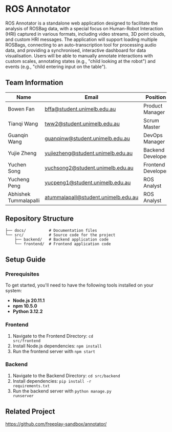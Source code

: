 # ROS Annotator

ROS Annotator is a standalone web application designed to facilitate the analysis of ROSBag data, with a special focus on Human-Robot Interaction (HRI) captured in various formats, including video streams, 3D point clouds, and custom HRI messages. The application will support loading multiple ROSBags, connecting to an auto-transcription tool for processing audio data, and providing a synchronised, interactive dashboard for data visualisation. Users will be able to manually annotate interactions with custom scales, annotating states (e.g., "child looking at the robot") and events (e.g., "child entering input on the table").

## Team Information

| Name | Email | Position |
|------|-------|----------|
| Bowen Fan | bffa@student.unimelb.edu.au | Product Manager |
| Tianqi Wang | tww2@student.unimelb.edu.au | Scrum Master |
| Guanqin Wang | guanqinw@student.unimelb.edu.au | DevOps Manager|
| Yujie Zheng | yujiezheng@student.unimelb.edu.au | Backend Developer |
| Yuchen Song | yuchsong2@student.unimelb.edu.au | Frontend Developer |
| Yucheng Peng | yucpeng1@student.unimelb.edu.au | ROS Analyst |
| Abhishek Tummalapalli | atummalapall@student.unimelb.edu.au | ROS Analyst |

## Repository Structure

```
├── docs/          # Documentation files
└── src/           # Source code for the project
    ├── backend/   # Backend application code
    └── frontend/  # Frontend application code
```

## Setup Guide

### Prerequisites

To get started, you'll need to have the following tools installed on your system:

- **Node.js 20.11.1**
- **npm 10.5.0**
- **Python 3.12.2**

### Frontend

1. Navigate to the Frontend Directory: <code>cd src/frontend</code>
2. Install Node.js dependencies: <code>npm install</code>
3. Run the frontend server with <code>npm start</code>

### Backend

1. Navigate to the Backend Directory: <code>cd src/backend</code>
2. Install dependencies: <code>pip install -r requirements.txt</code>
3. Run the backend server with <code>python manage.py runserver</code>


## Related Project
https://github.com/freeplay-sandbox/annotator/
